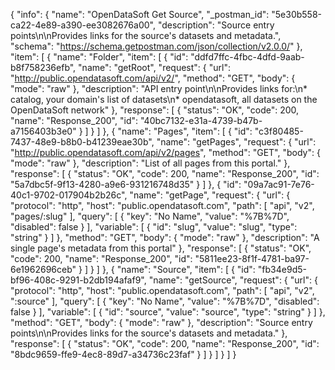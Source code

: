 {
  "info": {
    "name": "OpenDataSoft Get Source",
    "_postman_id": "5e30b558-ca22-4e89-a390-ee3082676a00",
    "description": "Source entry points\n\nProvides links for the source's datasets and metadata.",
    "schema": "https://schema.getpostman.com/json/collection/v2.0.0/"
  },
  "item": [
    {
      "name": "Folder",
      "item": [
        {
          "id": "ddfd7ffc-4fbc-4dfd-9aab-b8f758236efb",
          "name": "getRoot",
          "request": {
            "url": "http://public.opendatasoft.com/api/v2/",
            "method": "GET",
            "body": {
              "mode": "raw"
            },
            "description": "API entry point\n\nProvides links for:\n* catalog, your domain's list of datasets\n* opendatasoft, all datasets on the OpenDataSoft network"
          },
          "response": [
            {
              "status": "OK",
              "code": 200,
              "name": "Response_200",
              "id": "40bc7132-e31a-4739-b47b-a7156403b3e0"
            }
          ]
        }
      ]
    },
    {
      "name": "Pages",
      "item": [
        {
          "id": "c3f80485-7437-48e9-b8b0-b41239eae30b",
          "name": "getPages",
          "request": {
            "url": "http://public.opendatasoft.com/api/v2/pages",
            "method": "GET",
            "body": {
              "mode": "raw"
            },
            "description": "List of all pages from this portal."
          },
          "response": [
            {
              "status": "OK",
              "code": 200,
              "name": "Response_200",
              "id": "5a7dbc5f-9f13-4280-a9e6-931216748d35"
            }
          ]
        },
        {
          "id": "09a7ac91-7e76-40c1-9702-017904b2b26c",
          "name": "getPage",
          "request": {
            "url": {
              "protocol": "http",
              "host": "public.opendatasoft.com",
              "path": [
                "api",
                "v2",
                "pages/:slug"
              ],
              "query": [
                {
                  "key": "No Name",
                  "value": "%7B%7D",
                  "disabled": false
                }
              ],
              "variable": [
                {
                  "id": "slug",
                  "value": "slug",
                  "type": "string"
                }
              ]
            },
            "method": "GET",
            "body": {
              "mode": "raw"
            },
            "description": "A single page's metadata from this portal"
          },
          "response": [
            {
              "status": "OK",
              "code": 200,
              "name": "Response_200",
              "id": "5811ee23-8f1f-4781-ba97-6e1962696ceb"
            }
          ]
        }
      ]
    },
    {
      "name": "Source",
      "item": [
        {
          "id": "fb34e9d5-bf96-408c-9291-b2db194afaf9",
          "name": "getSource",
          "request": {
            "url": {
              "protocol": "http",
              "host": "public.opendatasoft.com",
              "path": [
                "api",
                "v2",
                ":source"
              ],
              "query": [
                {
                  "key": "No Name",
                  "value": "%7B%7D",
                  "disabled": false
                }
              ],
              "variable": [
                {
                  "id": "source",
                  "value": "source",
                  "type": "string"
                }
              ]
            },
            "method": "GET",
            "body": {
              "mode": "raw"
            },
            "description": "Source entry points\n\nProvides links for the source's datasets and metadata."
          },
          "response": [
            {
              "status": "OK",
              "code": 200,
              "name": "Response_200",
              "id": "8bdc9659-ffe9-4ec8-89d7-a34736c23faf"
            }
          ]
        }
      ]
    }
  ]
}
